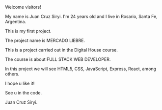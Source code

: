 Welcome visitors!

My name is Juan Cruz Siryi. I'm 24 years old and I live in Rosario, Santa Fe, Argentina.

This is my first project. 

The project name is MERCADO LIEBRE.

This is a project carried out in the Digital House course. 

The course is about FULL STACK WEB DEVELOPER.

In this project we will see HTML5, CSS, JavaScript, Express, React, among others.

I hope u like it!

See u in the code.

Juan Cruz Siryi.
